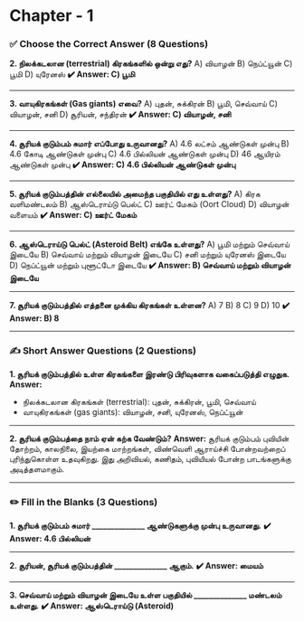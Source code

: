 # Chapter - 1

### ✅ **Choose the Correct Answer (8 Questions)**


**2. நிலக்கடலான (terrestrial) கிரகங்களில் ஒன்று எது?**
A) வியாழன்
B) நெப்ட்யூன்
C) பூமி
D) யுரேனஸ்
**✔️ Answer: C) பூமி**

---

**3. வாயுகிரகங்கள் (Gas giants) எவை?**
A) புதன், சுக்கிரன்
B) பூமி, செவ்வாய்
C) வியாழன், சனி
D) சூரியன், சந்திரன்
**✔️ Answer: C) வியாழன், சனி**

---

**4. சூரியக் குடும்பம் சுமார் எப்போது உருவானது?**
A) 4.6 லட்சம் ஆண்டுகள் முன்பு
B) 4.6 கோடி ஆண்டுகள் முன்பு
C) 4.6 பில்லியன் ஆண்டுகள் முன்பு
D) 46 ஆயிரம் ஆண்டுகள் முன்பு
**✔️ Answer: C) 4.6 பில்லியன் ஆண்டுகள் முன்பு**

---

**5. சூரியக் குடும்பத்தின் எல்லையில் அமைந்த பகுதியில் எது உள்ளது?**
A) கிரக வளிமண்டலம்
B) ஆஸ்டெராய்டு பெல்ட்
C) ஊர்ட் மேகம் (Oort Cloud)
D) வியாழன் வளையம்
**✔️ Answer: C) ஊர்ட் மேகம்**

---

**6. ஆஸ்டெராய்டு பெல்ட் (Asteroid Belt) எங்கே உள்ளது?**
A) பூமி மற்றும் செவ்வாய் இடையே
B) செவ்வாய் மற்றும் வியாழன் இடையே
C) சனி மற்றும் யுரேனஸ் இடையே
D) நெப்ட்யூன் மற்றும் புளூட்டோ இடையே
**✔️ Answer: B) செவ்வாய் மற்றும் வியாழன் இடையே**

---

**7. சூரியக் குடும்பத்தில் எத்தனை முக்கிய கிரகங்கள் உள்ளன?**
A) 7
B) 8
C) 9
D) 10
**✔️ Answer: B) 8**

---



### ✍️ **Short Answer Questions (2 Questions)**

**1. சூரியக் குடும்பத்தில் உள்ள கிரகங்களை இரண்டு பிரிவுகளாக வகைப்படுத்தி எழுதுக.**
**Answer:**

* நிலக்கடலான கிரகங்கள் (terrestrial): புதன், சுக்கிரன், பூமி, செவ்வாய்
* வாயுகிரகங்கள் (gas giants): வியாழன், சனி, யுரேனஸ், நெப்ட்யூன்

---

**2. சூரியக் குடும்பத்தை நாம் ஏன் கற்க வேண்டும்?**
**Answer:**
சூரியக் குடும்பம் புவியின் தோற்றம், காலநிலை, இயற்கை மாற்றங்கள், விண்வெளி ஆராய்ச்சி போன்றவற்றைப் புரிந்துகொள்ள உதவுகிறது. இது அறிவியல், கணிதம், புவியியல் போன்ற பாடங்களுக்கு அடித்தளமாகும்.

---

### ✏️ **Fill in the Blanks (3 Questions)**

**1. சூரியக் குடும்பம் சுமார் \_\_\_\_\_\_\_\_\_\_\_\_\_\_ ஆண்டுகளுக்கு முன்பு உருவானது.**
**✔️ Answer: 4.6 பில்லியன்**

---

**2. சூரியன், சூரியக் குடும்பத்தின் \_\_\_\_\_\_\_\_\_\_\_\_\_\_ ஆகும்.**
**✔️ Answer: மையம்**

---

**3. செவ்வாய் மற்றும் வியாழன் இடையே உள்ள பகுதியில் \_\_\_\_\_\_\_\_\_\_\_\_\_\_ மண்டலம் உள்ளது.**
**✔️ Answer: ஆஸ்டெராய்டு (Asteroid)**
